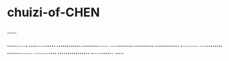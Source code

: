 # chuizi-of-CHEN
.****.*****.*****.****.

****.....***.....****.
....****.....****.....
......*********......
........*******......
....*********........
.***********.........
*********............
.***********.........
....*********........
......*******........
........*********....
..........****......
.****.....***.....***.
.****.*****.*****.****.
